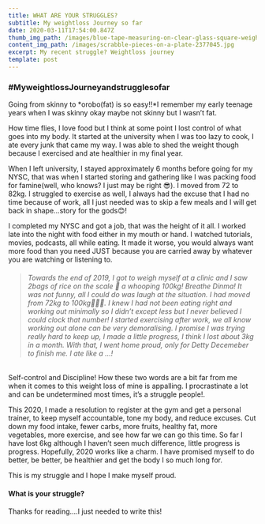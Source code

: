 ```yaml
---
title: WHAT ARE YOUR STRUGGLES?
subtitle: My weightloss Journey so far
date: 2020-03-11T17:54:00.847Z
thumb_img_path: /images/blue-tape-measuring-on-clear-glass-square-weighing-scale-53404.jpg
content_img_path: /images/scrabble-pieces-on-a-plate-2377045.jpg
excerpt: My recent struggle? Weightloss journey
template: post
---
```

### \#MyweightlossJourneyandstrugglesofar

Going from skinny to *orobo(fat) is so easy!!*I remember my early teenage years when I was skinny okay maybe not skinny but I wasn’t fat.

How time flies, I love food but I think at some point I lost control of what goes into my body. It started at the university when I was too lazy to cook, I ate every junk that came my way. I was able to shed the weight though because I exercised and ate healthier in my final year.

When I left university, I stayed approximately 6 months before going for my NYSC, that was when I started storing and gathering like I was packing food for famine(well, who knows? I just may be right 😎). I moved from 72 to 82kg. I struggled to exercise as well, I always had the excuse that I had no time because of work, all I just needed was to skip a few meals and I will get back in shape…story for the gods😊!

I completed my NYSC and got a job, that was the height of it all. I worked late into the night with food either in my mouth or hand. I watched tutorials, movies, podcasts, all while eating. It made it worse, you would always want more food than you need JUST because you are carried away by whatever you are watching or listening to.

> ###### *Towards the end of 2019, I got to weigh myself at a clinic and I saw 2bags of rice on the scale 🤣 a whooping 100kg! Breathe Dinma! It was not funny, all I could do was laugh at the situation. I had moved from 72kg to 100kg🤷🏽‍♀️. I knew I had not been eating right and working out minimally so I didn’t except less but I never believed I could clock that number! I started exercising after work, we all know working out alone can be very demoralising. I promise I was trying really hard to keep up, I made a little progress, I think I lost about 3kg in a month. With that, I went home proud, only for Detty Decemeber to finish me. I ate like a …!*

Self-control and Discipline! How these two words are a bit far from me when it comes to this weight loss of mine is appalling. I procrastinate a lot and can be undetermined most times, it’s a struggle people!.

This 2020, I made a resolution to register at the gym and get a personal trainer, to keep myself accountable, tone my body, and reduce excuses. Cut down my food intake, fewer carbs, more fruits, healthy fat, more vegetables, more exercise, and see how far we can go this time. So far I have lost 6kg although I haven’t seen much difference, little progress is progress. Hopefully, 2020 works like a charm. I have promised myself to do better, be better, be healthier and get the body I so much long for.

This is my struggle and I hope I make myself proud.

#### What is your struggle?

Thanks for reading….I just needed to write this!